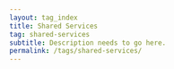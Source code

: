 ```yaml
---
layout: tag_index
title: Shared Services
tag: shared-services
subtitle: Description needs to go here.
permalink: /tags/shared-services/
---
```

